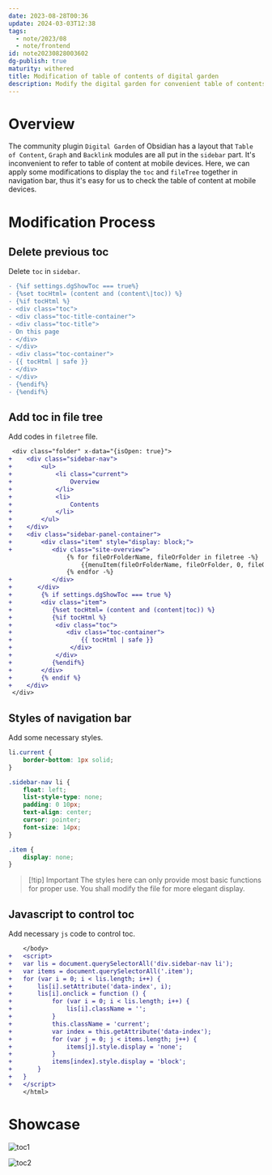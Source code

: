 ```yaml
---
date: 2023-08-28T00:36
update: 2024-03-03T12:38
tags:
  - note/2023/08
  - note/frontend
id: note20230828003602
dg-publish: true
maturity: withered
title: Modification of table of contents of digital garden
description: Modify the digital garden for convenient table of contents
---
```

# Overview
The community plugin `Digital Garden` of Obsidian has a layout that `Table of Content`, `Graph` and `Backlink` modules are all put in the `sidebar` part. It's inconvenient to refer to table of content at mobile devices.
Here, we can apply some modifications to display the `toc` and `fileTree` together in navigation bar, thus it's easy for us to check the table of content at mobile devices.

# Modification Process
## Delete previous toc
Delete `toc` in `sidebar`.

```diff title="src/site/_include/components/sidebar.njk"
- {%if settings.dgShowToc === true%}
- {%set tocHtml= (content and (content\|toc)) %}
- {%if tocHtml %}
- <div class="toc">
- <div class="toc-title-container">
- <div class="toc-title">
- On this page
- </div>
- </div>
- <div class="toc-container">
- {{ tocHtml | safe }}
- </div>
- </div>
- {%endif%}
- {%endif%}
```

## Add toc in file tree
Add codes in `filetree` file.

```diff title="src/site/_include/components/filetree.njk"
 <div class="folder" x-data="{isOpen: true}">
+    <div class="sidebar-nav">
+        <ul>
+            <li class="current">
+                Overview
+            </li>
+            <li>
+                Contents
+            </li>
+        </ul>
+    </div>
+    <div class="sidebar-panel-container">
+        <div class="item" style="display: block;">
+			<div class="site-overview">
	            {% for fileOrFolderName, fileOrFolder in filetree -%}
					{{menuItem(fileOrFolderName, fileOrFolder, 0, fileOrFolderName)}}
	            {% endfor -%}
+	        </div>
+	    </div>
+        {% if settings.dgShowToc === true %}
+        <div class="item">
+	        {%set tocHtml= (content and (content|toc)) %}
+	        {%if tocHtml %}
+            <div class="toc">
+	            <div class="toc-container">
+	                {{ tocHtml | safe }}
+                </div>
+            </div>
+	        {%endif%}
+        </div>
+        {% endif %}
+    </div>
 </div>
```

## Styles of navigation bar
Add some necessary styles.

```css title="src/site/styles/custom-style.scss"
li.current {
    border-bottom: 1px solid;
}

.sidebar-nav li {
    float: left;
    list-style-type: none;
    padding: 0 10px;
    text-align: center;
    cursor: pointer;
    font-size: 14px;
}

.item {
    display: none;
}
```


>[!tip] Important
>The styles here can only provide most basic functions for proper use. You shall modify the file for more elegant display.

## Javascript to control toc
Add necessary `js` code to control toc.

```diff title="src/site/_include/layouts"
	</body>
+	<script>
+	var lis = document.querySelectorAll('div.sidebar-nav li');
+	var items = document.querySelectorAll('.item');
+	for (var i = 0; i < lis.length; i++) {
+	    lis[i].setAttribute('data-index', i);
+	    lis[i].onclick = function () {
+	        for (var i = 0; i < lis.length; i++) {
+	            lis[i].className = '';
+	        }
+	        this.className = 'current';
+	        var index = this.getAttribute('data-index');
+	        for (var j = 0; j < items.length; j++) {
+	            items[j].style.display = 'none';
+	        }
+	        items[index].style.display = 'block';
+	    }
+	}
+	</script>
	</html>
```

# Showcase
![toc1](https://cdn.freezing.cool/images/202308280119703.png)

![toc2](https://cdn.freezing.cool/images/202308280119708.png)
